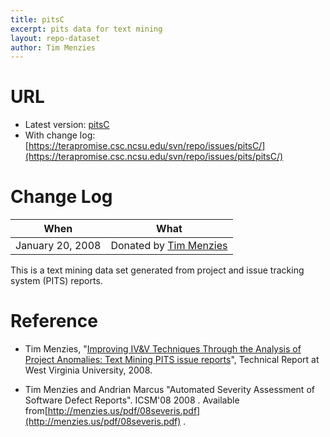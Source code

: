 ```yaml
---
title: pitsC
excerpt: pits data for text mining
layout: repo-dataset
author: Tim Menzies
---
```



# URL

  * Latest version: [pitsC](https://terapromise.csc.ncsu.edu/svn/repo/issues/pits/pitsC/pitsC.csv)
  * With change log:[https://terapromise.csc.ncsu.edu/svn/repo/issues/pitsC/](https://terapromise.csc.ncsu.edu/svn/repo/issues/pits/pitsC/)

# Change Log

When | What
---- | ----
January 20, 2008 | Donated by [Tim Menzies](/repo/people/data-donors/promise3.html)

This is a text mining data set generated from project and issue tracking system (PITS) reports.

# Reference

  * Tim Menzies, "[Improving IV&V Techniques Through the Analysis of Project Anomalies: Text Mining PITS issue reports](http://menzies.us/pdf/07anomalies-pits.pdf)", Technical Report at West Virginia University, 2008.

  * Tim Menzies and Andrian Marcus "Automated Severity Assessment of Software Defect Reports". ICSM'08  2008 . Available from[http://menzies.us/pdf/08severis.pdf](http://menzies.us/pdf/08severis.pdf) .
